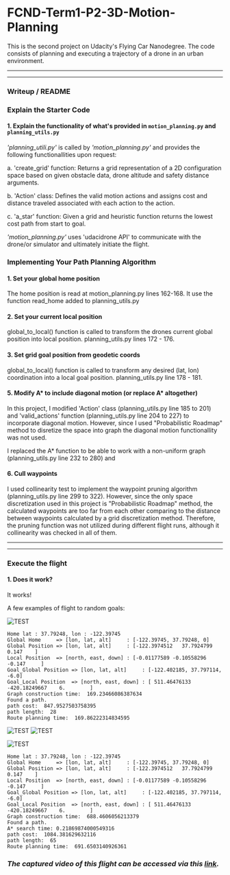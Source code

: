 # FCND-Term1-P2-3D-Motion-Planning 

This is the second project on Udacity's Flying Car Nanodegree. The code consists of planning and executing a trajectory of a drone in an urban environment. 

---
---

### Writeup / README

### Explain the Starter Code

#### 1. Explain the functionality of what's provided in `motion_planning.py` and `planning_utils.py`
*'planning_utili.py'* is called by *'motion_planning.py'* and provides the following functionallities upon request:

  a. 'create_grid' function:  Returns a grid representation of a 2D configuration space  based on given obstacle data, 
                              drone altitude and safety distance arguments.
                                 
  b. 'Action' class:          Defines the valid motion actions and assigns cost and distance traveled associated with each
                              action to the action.
                              
  c. 'a_star' function:       Given a grid and heuristic function returns the lowest cost path from start to goal.    
  
          
*'motion_planning.py'* uses 'udacidrone API' to communicate with the drone/or simulator and ultimately initiate the flight. 


### Implementing Your Path Planning Algorithm

#### 1. Set your global home position

The home position is read at motion_planning.py lines 162-168. It use the function read_home added to planning_utils.py

#### 2. Set your current local position

global_to_local() function is called to transform the drones current global position into local position. planning_utils.py lines 172 - 176.

#### 3. Set grid goal position from geodetic coords

global_to_local() function is called to transform any desired (lat, lon) coordination into a local goal position. 
planning_utils.py line 178 - 181.

#### 5. Modify A* to include diagonal motion (or replace A* altogether)

In this project, I modified 'Action' class (planning_utils.py line 185 to 201) and 'valid_actions' function (planning_utils.py line 204 to 227) to incorporate diagonal motion. However, since I used "Probabilistic Roadmap" method to disretize the space into graph the diagonal motion functionallity was not used. 

I replaced the A* function to be able to work with a non-uniform graph (planning_utils.py line 232 to 280) and 

#### 6. Cull waypoints 

I used collinearity test to implement the waypoint pruning algorithm (planning_utils.py line 299 to 322). However, since the only space discretization used in this project is "Probabilistic Roadmap" method, the calculated waypoints are too far from each other comparing to the distance between waypoints calculated by a grid discretization method. Therefore, the pruning function was not utilized during different flight runs, although it collinearity was checked in all of them.  

---
---

### Execute the flight
#### 1. Does it work?
It works!

A few examples of flight to random goals:

![TEST](./Images/goal-01_diagonal_altitude_6m.png)
```
Home lat : 37.79248, lon : -122.39745
Global Home     => [lon, lat, alt]     : [-122.39745, 37.79248, 0]
Global Position => [lon, lat, alt]     : [-122.3974512   37.7924799    0.147    ]
Local Position  => [north, east, down] : [-0.01177589 -0.10558296 -0.147     ]
Goal_Global Position => [lon, lat, alt]     : [-122.402185, 37.797114, -6.0]
Goal_Local Position  => [north, east, down] : [ 511.46476133 -420.18249667    6.        ]
Graph construction time:  169.23466086387634
Found a path.
path cost:  847.9527503758395
path length:  28
Route planning time:  169.86222314834595
```
![TEST](./Images/goal-02_diagonal_altitude_6m.png)
![TEST](./Images/goal-03_diagonal_altitude_6m.png)

![TEST](./Images/goal4.png)
```
Home lat : 37.79248, lon : -122.39745
Global Home     => [lon, lat, alt]     : [-122.39745, 37.79248, 0]
Global Position => [lon, lat, alt]     : [-122.3974512   37.7924799    0.147    ]
Local Position  => [north, east, down] : [-0.01177589 -0.10558296 -0.147     ]
Goal_Global Position => [lon, lat, alt]     : [-122.402185, 37.797114, -6.0]
Goal_Local Position  => [north, east, down] : [ 511.46476133 -420.18249667    6.        ]
Graph construction time:  688.4606056213379
Found a path.
A* search time: 0.21869874000549316
path cost:  1084.381629632116
path length:  65
Route planning time:  691.6503140926361
```
### *The captured video of this flight can be accessed via this [link](https://drive.google.com/open?id=184AGW-s4zWWGYBQcfMLZCTxjZ9X12lv5).* 



